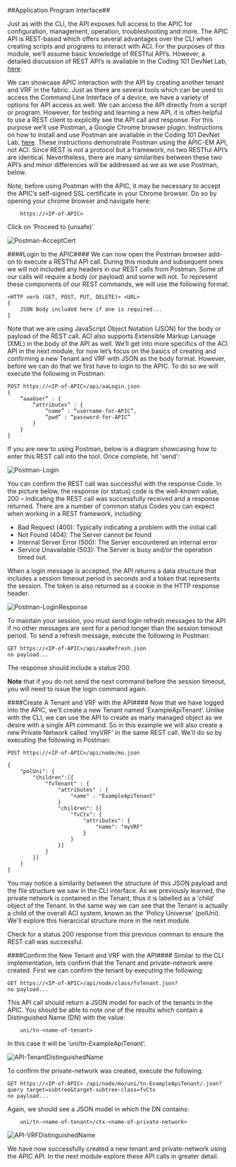 ##Application Program Interface##

Just as with the CLI, the API exposes full access to the APIC for configuration, management, operation, troubleshooting and more.  The APIC API is REST-based which offers several advantages over the CLI when creating scripts and programs to interact with ACI.  For the purposes of this module, we’ll assume basic knowledge of RESTful API’s. However, a detailed discussion of REST API’s is available in the Coding 101 DevNet Lab, [here]( https://learninglabs.cisco.com/lab/aci/step/1). 

We can showcase APIC interaction with the API by creating another tenant and VRF in the fabric.  Just as there are several tools which can be used to access the Command Line Interface of a device, we have a variety of options for API access as well.  We can access the API directly from a script or program. However, for testing and learning a new API, it is often helpful to use a REST client to explicitly see the API call and response. For this purpose we’ll use Postman, a Google Chrome browser plugin. Instructions on how to install and use Postman are available in the Coding 101 DevNet Lab, [here]( https://learninglabs.cisco.com/lab/aci/step/1). These instructions demonstrate Postman using the APIC-EM API, not ACI. Since REST is not a protocol but a framework, no two RESTful API’s are identical.  Nevertheless, there are many similarities between these two API’s and minor differences will be addressed as we as we use Postman, below.

Note, before using Postman with the APIC, it may be necessary to accept the APIC’s self-signed SSL certificate in your Chrome browser. Do so by opening your chrome browser and navigate here:

```
	https://<IP-of-APIC>
```


Click on ‘Proceed to <IP-of-APIC> (unsafe)’
 
![Postman-AcceptCert](https://github.com/bgosselin/ACI-Learning-Modules/blob/master/Foundation/Module%201%20-%20APIC%20Interfaces/Content/Postman-AcceptCert.png)

####Login to the APIC####
We can now open the Postman browser add-on to execute a RESTful API call.  During this module and subsequent ones we will not included any headers in our REST calls from Postman.  Some of our calls will require a body (or payload) and some will not.  To represent these components of our REST commands, we will use the following format:

```
<HTTP verb (GET, POST, PUT, DELETE)> <URL>
{
	JSON Body included here if one is required...
} 
```

Note that we are using JavaScript Object Notation (JSON) for the body or payload of the REST call.  ACI also supports Extensible Markup Lanuage (XML) in the body of the API as well. We’ll get into more specifics of the ACI API in the next module, for now let’s focus on the basics of creating and confirming a new Tenant and VRF with JSON as the body format. However, before we can do that we first have to login to the APIC.  To do so we will execute the following in Postman:

```
POST https://<IP-of-APIC>/api/aaLogin.json
{
	“aaaUser” : {
		“attributes” : {
			“name” : “username-for-APIC”,
			“pwd” : “password-for-APIC”
		}
	}
}
```
If you are new to using Postman, below is a diagram showcasing how to enter this REST call into the tool. Once complete, hit 'send':
 
![Postman-Login](https://github.com/bgosselin/ACI-Learning-Modules/blob/master/Foundation/Module%201%20-%20APIC%20Interfaces/Content/Postman-Login.png)



You can confirm the REST call was successful with the response Code.  In the picture below, the response (or status) code is the well-known value, 200 – indicating the REST call was successfully received and a response returned. There are a number of common status Codes you can expect when working in a REST framework, including:
- Bad Request (400): Typically indicating a problem with the initial call 
- Not Found (404): The Server cannot be found
- Internal Server Error (500): The Server encountered an internal error
- Service Unavailable (503): The Server is busy and/or the operation timed out.


When a login message is accepted, the API returns a data structure that includes a session timeout period in seconds and a token that represents the session. The token is also returned as a cookie in the HTTP response header. 
 
![Postman-LoginResponse](https://github.com/bgosselin/ACI-Learning-Modules/blob/master/Foundation/Module%201%20-%20APIC%20Interfaces/Content/Postman-LoginResponse.png)



To maintain your session, you must send login refresh messages to the API if no other messages are sent for a period longer than the session timeout period. To send a refresh message, execute the following in Postman:

```
GET	https://<IP-of-APIC>/api/aaaRefresh.json
no payload...
```


The response should include a status 200.

**Note** that if you do not send the next command before the session timeout, you will need to issue the login command again.

####Create A Tenant and VRF with the API####
Now that we have logged into the APIC, we’ll create a new Tenant named ‘ExampleApiTenant’. Unlike with the CLI, we can use the API to create as many managed object as we desire with a single API command.  So in this example we will also create a new Private Network called 'myVRF' in the same REST call. We'll do so by executing the following in Postman:

```
POST https://<IP-of-APIC>/api/node/mo.json

{
	"polUni": {
      	"children":[{
          	"fvTenant" : {
              	"attributes" : {
                  	"name" : "ExampleApiTenant"
              	}
              	"children": [{
              		"fvCtx": {
                        "attributes": {
                            "name": "myVRF"
                        }
                    }
              	}]
          	}
      	}]
	}
}
```
You may notice a similarity between the structure of this JSON payload and the file structure we saw in the CLI interface.  As we previously learned, the private network is contained in the Tenant, thus it is labelled as a 'child' object of the Tenant.  In the same way we can see that the Tenant is actually a child of the overall ACI system, known as the 'Policy Universe' (polUni).  We'll explore this hierarcical structure more in the next module.
    
Check for a status 200 response from this previous comman to ensure the REST call was successful.



####Confirm the New Tenant and VRF with the API####
Similar to the CLI implementation, lets confirm that the Tenant and private-network were created.  First we can confirm the tenant by executing the following:
```
GET https://<IP-of-APIC>/api/node/class/fvTenant.json?
no payload...
```



This API call should return a JSON model for each of the tenants in the APIC.  You should be able to note one of the results which contain a Distinguished Name (DN) with the value:

```
	uni/tn-<name-of-tenant>
```


In this case it will be ‘uni/tn-ExampleApiTenant’.

![API-TenantDistinguishedName](https://github.com/bgosselin/ACI-Learning-Modules/blob/master/Foundation/Module%201%20-%20APIC%20Interfaces/Content/API-TenantDistinguishedName.png)



To confirm the private-network was created, execute the following:

```
GET	https://<IP-of-APIC> /api/node/mo/uni/tn-ExampleApiTenant/.json?query target=subtree&target-subtree-class=fvCtx
no payload...
```



Again, we should see a JSON model in which the DN contains:

```
 	uni/tn-<name-of-tenant>/ctx-<name-of-private-network>
```


![API-VRFDistinguishedName](https://github.com/bgosselin/ACI-Learning-Modules/blob/master/Foundation/Module%201%20-%20APIC%20Interfaces/Content/API-VRFDistinguishedName.png)



We have now successfully created a new tenant and private-network using the APIC API.  In the next module explore these API calls in greater detail.
